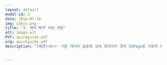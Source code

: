 ```yaml
---
layout: default
modal-id: 3
date: 2014-07-18
img: cabin.png
title: "3. 메타 MCP 서버 개발"
alt: image-alt
Pdf: quickguide.pdf
org: quickguide.pdf
description: "[배경]<br>- 기존 데이터 표준화 상세 정의서의 경우 55Page로 사용자 대부분 읽지 않음<br>- 그리고 사례 관련 설명의 부재로 이해하기까지 많은 시간을 투자해야만 했음<br>- 따라서 정의서에 있는 내용임에도 일단 유선으로 문의하는 경우가 많음<br><br><br>[해결]<br>- 기존 상세 정의서를 분석하여 현행 기준에 맞지 않는 부분 개정 진행<br>- 개정된 상세 정의서 중 주요 내용 발췌 및 개발자 설문 진행(평소 어느 부분이 가장 이해가 안됐는지 등)<br>- 설문 결과 반영 및 사례 중심 설명 추가하여 10Page 이내 QuickGuide 제정(표준 단어/속성/코드 등록 시 주요 반려사유, 표준 검토 기준 등)"


---
```

